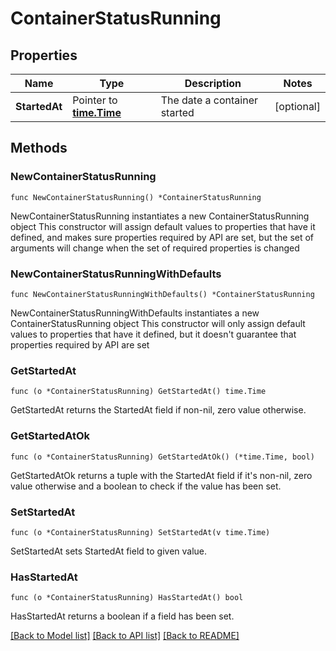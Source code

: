 # ContainerStatusRunning

## Properties

Name | Type | Description | Notes
------------ | ------------- | ------------- | -------------
**StartedAt** | Pointer to [**time.Time**](time.Time.md) | The date a container started | [optional] 

## Methods

### NewContainerStatusRunning

`func NewContainerStatusRunning() *ContainerStatusRunning`

NewContainerStatusRunning instantiates a new ContainerStatusRunning object
This constructor will assign default values to properties that have it defined,
and makes sure properties required by API are set, but the set of arguments
will change when the set of required properties is changed

### NewContainerStatusRunningWithDefaults

`func NewContainerStatusRunningWithDefaults() *ContainerStatusRunning`

NewContainerStatusRunningWithDefaults instantiates a new ContainerStatusRunning object
This constructor will only assign default values to properties that have it defined,
but it doesn't guarantee that properties required by API are set

### GetStartedAt

`func (o *ContainerStatusRunning) GetStartedAt() time.Time`

GetStartedAt returns the StartedAt field if non-nil, zero value otherwise.

### GetStartedAtOk

`func (o *ContainerStatusRunning) GetStartedAtOk() (*time.Time, bool)`

GetStartedAtOk returns a tuple with the StartedAt field if it's non-nil, zero value otherwise
and a boolean to check if the value has been set.

### SetStartedAt

`func (o *ContainerStatusRunning) SetStartedAt(v time.Time)`

SetStartedAt sets StartedAt field to given value.

### HasStartedAt

`func (o *ContainerStatusRunning) HasStartedAt() bool`

HasStartedAt returns a boolean if a field has been set.


[[Back to Model list]](../README.md#documentation-for-models) [[Back to API list]](../README.md#documentation-for-api-endpoints) [[Back to README]](../README.md)


